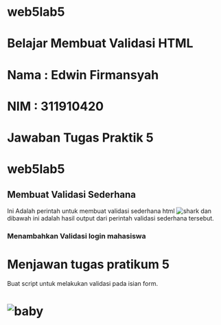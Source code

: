 # web5lab5
# Belajar Membuat Validasi HTML
# Nama : Edwin Firmansyah
# NIM  : 311910420
# Jawaban Tugas Praktik 5
# web5lab5
## Membuat Validasi Sederhana
Ini Adalah perintah untuk membuat validasi sederhana html
![shark](https://user-images.githubusercontent.com/77254428/116674047-5804d180-a9ce-11eb-8922-2864d4c1b901.png)
dan dibawah ini adalah hasil output dari perintah validasi sederhana tersebut.

### Menambahkan Validasi login mahasiswa
# Menjawan tugas pratikum 5 
 Buat script untuk melakukan validasi pada isian form.   
# ![baby](https://user-images.githubusercontent.com/77254428/116673637-d9a82f80-a9cd-11eb-99a0-e25de3bd72c9.png)


